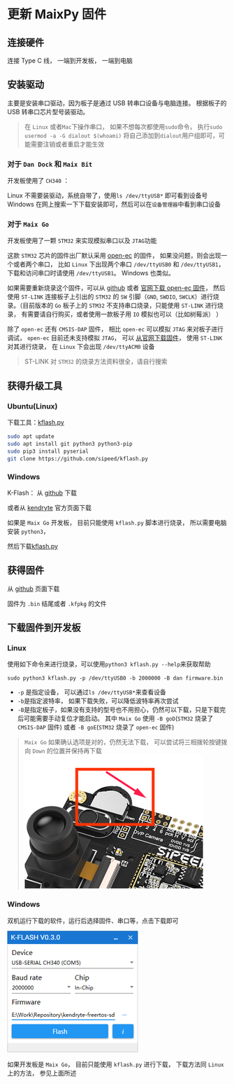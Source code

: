 更新 MaixPy 固件
===========



## 连接硬件

连接 Type C 线， 一端到开发板， 一端到电脑

## 安装驱动

主要是安装串口驱动，因为板子是通过 USB 转串口设备与电脑连接。
根据板子的 USB 转串口芯片型号装驱动。

> 在 `Linux` 或者`Mac`下操作串口， 如果不想每次都使用`sudo`命令， 执行`sudo usermod -a -G dialout $(whoami)` 将自己添加到`dialout`用户组即可，可能需要注销或者重启才能生效


### 对于 `Dan Dock` 和 `Maix Bit`

开发板使用了 `CH340` ：

Linux 不需要装驱动，系统自带了，使用`ls /dev/ttyUSB*` 即可看到设备号
Windows 在网上搜索一下下载安装即可，然后可以在`设备管理器`中看到串口设备



### 对于 `Maix Go`

开发板使用了一颗 `STM32` 来实现模拟串口以及 `JTAG`功能

这款 `STM32` 芯片的固件出厂默认采用 [open-ec](https://github.com/sipeed/open-ec) 的固件， 如果没问题，则会出现一个或者两个串口， 比如 `Linux` 下出现两个串口 `/dev/ttyUSB0` 和 `/dev/ttyUSB1`， 下载和访问串口时请使用 `/dev/ttyUSB1`。 Windows 也类似。

如果需要重新烧录这个固件，可以从 [github](https://github.com/sipeed/open-ec/releases) 或者 [官网下载 open-ec 固件](http://dl.sipeed.com/MAIX/tools/flash-zero.bin)， 然后使用 `ST-LINK` 连接板子上引出的 `STM32` 的 `SW` 引脚（`GND`, `SWDIO`, `SWCLK`）进行烧录。（目前版本的 `Go` 板子上的 `STM32` 不支持串口烧录，只能使用 `ST-LINK` 进行烧录， 有需要请自行购买，或者使用一款板子用 `IO` 模拟也可以（比如树莓派） ）

除了 `open-ec` 还有 `CMSIS-DAP` 固件， 相比 `open-ec` 可以模拟 `JTAG` 来对板子进行调试， `open-ec` 目前还未支持模拟 `JTAG`， 可以 [从官网下载固件](http://dl.sipeed.com/MAIX/tools/maix_go_cmsisdap_new.hex)， 使用 `ST-LINK` 对其进行烧录， 在 `Linux` 下会出现 `/dev/ttyACM0` 设备

> ST-LINK 对 `STM32` 的烧录方法资料很全，请自行搜索





## 获得升级工具

### Ubuntu(Linux)

下载工具：[kflash.py](https://github.com/sipeed/kflash.py)

```bash
sudo apt update
sudo apt install git python3 python3-pip
sudo pip3 install pyserial
git clone https://github.com/sipeed/kflash.py
```

### Windows

K-Flash： 从 [github](https://github.com/kendryte/kendryte-flash-windows/releases) 下载

或者从 [kendryte](https://kendryte.com/downloads/) 官方页面下载

如果是 `Maix Go` 开发板， 目前只能使用 `kflash.py` 脚本进行烧录， 所以需要电脑安装 `python3`，

然后下载[kflash.py](https://github.com/sipeed/kflash.py)



## 获得固件

从 [github](https://github.com/sipeed/MaixPy/releases) 页面下载

固件为 `.bin` 结尾或者 `.kfpkg` 的文件



## 下载固件到开发板

### Linux

使用如下命令来进行烧录，可以使用`python3 kflash.py --help`来获取帮助

```
sudo python3 kflash.py -p /dev/ttyUSB0 -b 2000000 -B dan firmware.bin
```
*  `-p` 是指定设备， 可以通过`ls /dev/ttyUSB*`来查看设备
* `-b`是指定波特率， 如果下载失败，可以降低波特率再次尝试
* `-B`是指定板子，如果没有支持的型号也不用担心，仍然可以下载，只是下载完后可能需要手动复位才能启动。 其中 `Maix Go` 使用 `-B goD`(`STM32` 烧录了 `CMSIS-DAP` 固件) 或者 `-B goE`(`STM32` 烧录了 `open-ec` 固件)

> `Maix Go` 如果确认选项是对的，仍然无法下载， 可以尝试将三相拨轮按键拨向 `Down` 的位置并保持再下载
![Go Key Down](../../assets/Go_Key_Down.png)


### Windows

双机运行下载的软件，运行后选择固件、串口等，点击下载即可

![kflash windows](../../assets/kflash_win.png)

如果开发板是 `Maix Go`， 目前只能使用 `kflash.py` 进行下载， 下载方法同 `Linux` 上的方法， 参见上面所述


